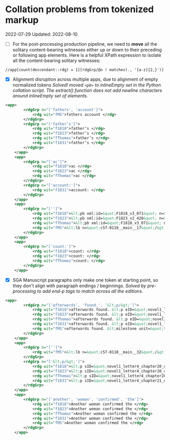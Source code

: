 # Collation problems from tokenized markup
2022-07-29
Updated: 2022-08-10

- [ ] For the post-processing production pipeline, we need to **move** all the solitary content-bearing witnesses either up or down to their preceding or following app elements. Here is a helpful XPath expression to isolate all the content-bearing solitary witnesses:

```
//app[count(descendant::rdg) = 1][rdgGrp/@n ! matches(., '[a-z]{2,}')]
```

- [x]  Alignment disruption across multiple apps, due to alignment of empty normalized tokens
*Solved! moved `<pb>` to inlineEmpty set in the Python collation script. The extract() function does not add newline characters around inlineEmpty set of elements.*

```xml
<app>
		<rdgGrp n="['fathers', 'account']">
			<rdg wit="fMS">fathers account </rdg>
		</rdgGrp>
		<rdgGrp n="['father’s']">
			<rdg wit="f1818">father’s </rdg>
			<rdg wit="f1823">father’s </rdg>
			<rdg wit="fThomas">father’s </rdg>
			<rdg wit="f1831">father’s </rdg>
		</rdgGrp>
	</app>
	<app>
		<rdgGrp n="['ac']">
			<rdg wit="f1818">ac </rdg>
			<rdg wit="f1823">ac </rdg>
			<rdg wit="fThomas">ac </rdg>
		</rdgGrp>
		<rdgGrp n="['account:']">
			<rdg wit="f1831">account: </rdg>
		</rdgGrp>
	</app>
	<app>
		<rdgGrp n="['']">
			<rdg wit="f1818">&lt;pb xml:id=&quot;F1818_v3_071&quot; n=&quot;067&quot;/&gt; </rdg>
			<rdg wit="f1823">&lt;pb xml:id=&quot;F1823_v2_428&quot; n=&quot;155&quot;/&gt; </rdg>
			<rdg wit="fThomas">&lt;pb xml:id=&quot;F1818_v3_071&quot; n=&quot;067&quot;/&gt; </rdg>
			<rdg wit="fMS">&lt;lb n=&quot;c57-0118__main__17&quot;/&gt; </rdg>
		</rdgGrp>
	</app>
	<app>
		<rdgGrp n="['count:']">
			<rdg wit="f1818">count: </rdg>
			<rdg wit="f1823">count: </rdg>
			<rdg wit="fThomas">count: </rdg>
		</rdgGrp>
	</app>
```	
- [x]  SGA Manuscript paragraphs only make one token at starting point, so they don't align with paragraph endings / beginnings. 
*Solved by pre-processing to add end-p tags to match across all the editions.*

```xml
<app>
		<rdgGrp n="['afterwards', 'found.', '&lt;p/&gt;']">
			<rdg wit="f1818">afterwards found. &lt;p eID=&quot;novel1_letter4_chapter20_div4_div22_p5&quot;/&gt; </rdg>
			<rdg wit="f1823">afterwards found. &lt;p eID=&quot;novel1_letter4_chapter20_div4_div21_p5&quot;/&gt; </rdg>
			<rdg wit="fThomas">afterwards found. &lt;p eID=&quot;novel1_letter4_chapter20_div4_div22_p5&quot;/&gt; </rdg>
			<rdg wit="f1831">afterwards found. &lt;p eID=&quot;novel1_letter4_chapter21_div4_div21_p5&quot;/&gt; </rdg>
			<rdg wit="fMS">afterwards found. &lt;milestone unit=&quot;tei:p&quot;/&gt; </rdg>
		</rdgGrp>
	</app>
	<app>
		<rdgGrp n="['']">
			<rdg wit="fMS">&lt;lb n=&quot;c57-0118__main__32&quot;/&gt; </rdg>
		</rdgGrp>
		<rdgGrp n="['&lt;p/&gt;']">
			<rdg wit="f1818">&lt;p sID=&quot;novel1_letter4_chapter20_div4_div22_p6&quot;/&gt; </rdg>
			<rdg wit="f1823">&lt;p sID=&quot;novel1_letter4_chapter20_div4_div21_p6&quot;/&gt; </rdg>
			<rdg wit="fThomas">&lt;p sID=&quot;novel1_letter4_chapter20_div4_div22_p6&quot;/&gt; </rdg>
			<rdg wit="f1831">&lt;p sID=&quot;novel1_letter4_chapter21_div4_div21_p6&quot;/&gt; </rdg>
		</rdgGrp>
	</app>
	<app>
		<rdgGrp n="['another', 'woman', 'confirmed', 'the']">
			<rdg wit="f1818">Another woman confirmed the </rdg>
			<rdg wit="f1823">Another woman confirmed the </rdg>
			<rdg wit="fThomas">Another woman confirmed the </rdg>
			<rdg wit="f1831">Another woman confirmed the </rdg>
			<rdg wit="fMS">Another woman confirmed the </rdg>
		</rdgGrp>
	</app>

```


